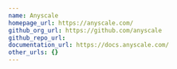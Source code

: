 ```yaml
---
name: Anyscale
homepage_url: https://anyscale.com/
github_org_url: https://github.com/anyscale
github_repo_url:
documentation_url: https://docs.anyscale.com/
other_urls: {}
---
```

